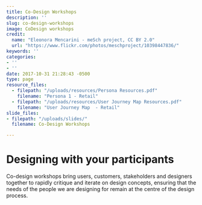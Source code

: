 ```yaml
---
title: Co-Design Workshops
description: ''
slug: co-design-workshops
image: CoDesign workshops
credit:
  name: "Eleonora Mencarini - meSch project, CC BY 2.0"
  url: "https://www.flickr.com/photos/meschproject/10398447836/"
keywords: ''
categories:
- ''
- ''
date: 2017-10-31 21:28:43 -0500
type: page
resource_files:
  - filepath: "/uploads/resources/Persona Resources.pdf"
    filename: "Persona 1 - Retail"
  - filepath: "/uploads/resources/User Journey Map Resources.pdf"
    filename: "User Journey Map  - Retail"
slide_files:
- filepath: "/uploads/slides/"
  filename: Co-Design Workshops

---
```

# Designing with your participants

Co-design workshops bring users, customers, stakeholders and designers together to rapidly critique and iterate on design concepts, ensuring that the needs of the people we are designing for remain at the centre of the design process.
